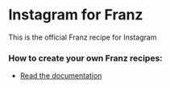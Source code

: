 # Instagram for Franz
This is the official Franz recipe for Instagram

### How to create your own Franz recipes:
* [Read the documentation](https://github.com/meetfranz/plugins)
